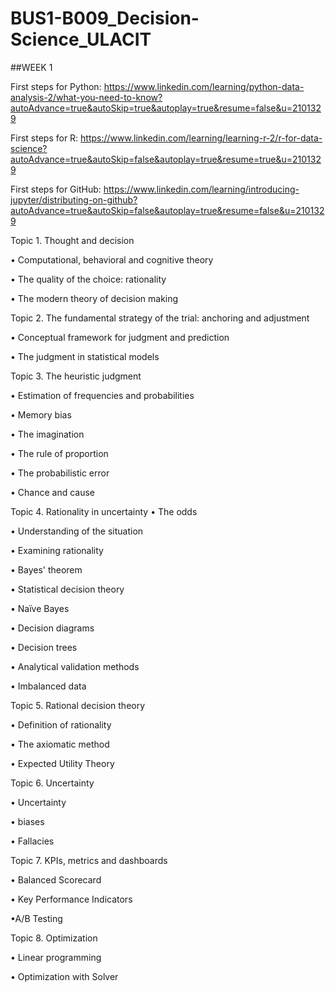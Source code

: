 # BUS1-B009_Decision-Science_ULACIT

##WEEK 1

First steps for Python:
https://www.linkedin.com/learning/python-data-analysis-2/what-you-need-to-know?autoAdvance=true&autoSkip=true&autoplay=true&resume=false&u=2101329

First steps for R:
https://www.linkedin.com/learning/learning-r-2/r-for-data-science?autoAdvance=true&autoSkip=false&autoplay=true&resume=true&u=2101329

First steps for GitHub:
https://www.linkedin.com/learning/introducing-jupyter/distributing-on-github?autoAdvance=true&autoSkip=false&autoplay=true&resume=false&u=2101329



Topic 1. Thought and decision

  • Computational, behavioral and cognitive theory

  • The quality of the choice: rationality

  • The modern theory of decision making

Topic 2. The fundamental strategy of the trial: anchoring and adjustment

• Conceptual framework for judgment and prediction

• The judgment in statistical models

Topic 3. The heuristic judgment

• Estimation of frequencies and probabilities

• Memory bias

•	The imagination

• The rule of proportion

• The probabilistic error

• Chance and cause

Topic 4. Rationality in uncertainty
• The odds

• Understanding of the situation

• Examining rationality

• Bayes' theorem

• Statistical decision theory

• Naïve Bayes

• Decision diagrams

• Decision trees

• Analytical validation methods

• Imbalanced data

Topic 5. Rational decision theory

• Definition of rationality

• The axiomatic method

• Expected Utility Theory

Topic 6. Uncertainty

•	Uncertainty

• biases

• Fallacies

Topic 7. KPIs, metrics and dashboards

• Balanced Scorecard

• Key Performance Indicators

•A/B Testing

Topic 8. Optimization

•	Linear programming

• Optimization with Solver
